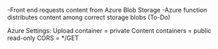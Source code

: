 -Front end requests content from Azure Blob Storage
-Azure function distributes content among correct storage blobs (To-Do)

Azure Settings:
Upload container = private
Content containers = public read-only
CORS = */GET